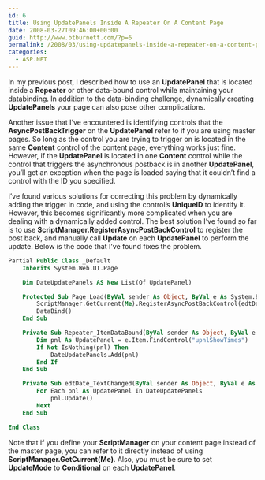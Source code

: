 ```yaml
---
id: 6
title: Using UpdatePanels Inside A Repeater On A Content Page
date: 2008-03-27T09:46:00+00:00
guid: http://www.btburnett.com/?p=6
permalink: /2008/03/using-updatepanels-inside-a-repeater-on-a-content-page.html
categories:
  - ASP.NET
---
```

In my previous post, I described how to use an **UpdatePanel** that is located inside a **Repeater** or other data-bound control while maintaining your databinding. In addition to the data-binding challenge, dynamically creating **UpdatePanels** your page can also pose other complications.

Another issue that I&#8217;ve encountered is identifying controls that the **AsyncPostBackTrigger** on the **UpdatePanel** refer to if you are using master pages. So long as the control you are trying to trigger on is located in the same **Content** control of the content page, everything works just fine. However, if the **UpdatePanel** is located in one **Content** control while the control that triggers the asynchronous postback is in another **UpdatePanel**, you&#8217;ll get an exception when the page is loaded saying that it couldn&#8217;t find a control with the ID you specified.

I&#8217;ve found various solutions for correcting this problem by dynamically adding the trigger in code, and using the control&#8217;s **UniqueID** to identify it. However, this becomes significantly more complicated when you are dealing with a dynamically added control. The best solution I&#8217;ve found so far is to use **ScriptManager.RegisterAsyncPostBackControl** to register the post back, and manually call **Update** on each **UpdatePanel** to perform the update. Below is the code that I&#8217;ve found fixes the problem.

```vb
Partial Public Class _Default
    Inherits System.Web.UI.Page

    Dim DateUpdatePanels AS New List(Of UpdatePanel)

    Protected Sub Page_Load(ByVal sender As Object, ByVal e As System.EventArgs) Handles Me.Load
        ScriptManager.GetCurrent(Me).RegisterAsyncPostBackControl(edtDate)
        DataBind()
    End Sub

    Private Sub Repeater_ItemDataBound(ByVal sender As Object, ByVal e As System.Web.UI.WebControls.RepeaterItemEventArgs) Handles Repeater.ItemDataBound
        Dim pnl As UpdatePanel = e.Item.FindControl("upnlShowTimes")
        If Not IsNothing(pnl) Then
            DateUpdatePanels.Add(pnl)
        End If
    End Sub

    Private Sub edtDate_TextChanged(ByVal sender As Object, ByVal e As System.EventArgs) Handles edtDate.TextChanged
        For Each pnl As UpdatePanel In DateUpdatePanels
            pnl.Update()
        Next
    End Sub

End Class
```

Note that if you define your **ScriptManager** on your content page instead of the master page, you can refer to it directly instead of using **ScriptManager.GetCurrent(Me)**. Also, you must be sure to set **UpdateMode** to **Conditional** on each **UpdatePanel**.
